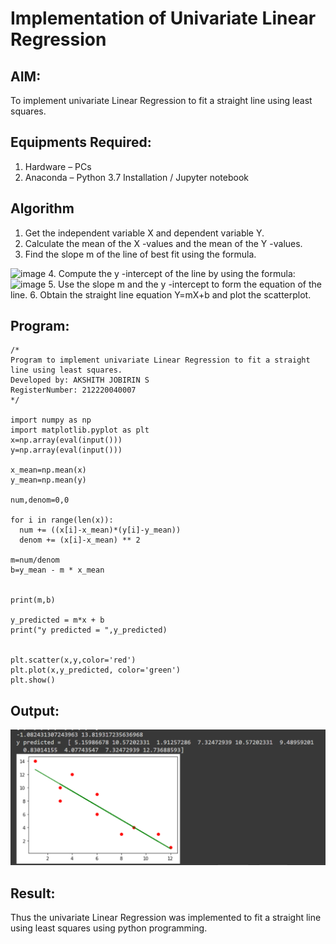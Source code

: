 # Implementation of Univariate Linear Regression
## AIM:
To implement univariate Linear Regression to fit a straight line using least squares.

## Equipments Required:
1. Hardware – PCs
2. Anaconda – Python 3.7 Installation / Jupyter notebook

## Algorithm
1. Get the independent variable X and dependent variable Y.
2. Calculate the mean of the X -values and the mean of the Y -values.
3. Find the slope m of the line of best fit using the formula. 
<img width="231" alt="image" src="https://user-images.githubusercontent.com/93026020/192078527-b3b5ee3e-992f-46c4-865b-3b7ce4ac54ad.png">
4. Compute the y -intercept of the line by using the formula:
<img width="148" alt="image" src="https://user-images.githubusercontent.com/93026020/192078545-79d70b90-7e9d-4b85-9f8b-9d7548a4c5a4.png">
5. Use the slope m and the y -intercept to form the equation of the line.
6. Obtain the straight line equation Y=mX+b and plot the scatterplot.

## Program:
```
/*
Program to implement univariate Linear Regression to fit a straight line using least squares.
Developed by: AKSHITH JOBIRIN S
RegisterNumber: 212220040007
*/

import numpy as np
import matplotlib.pyplot as plt
x=np.array(eval(input()))
y=np.array(eval(input()))

x_mean=np.mean(x)
y_mean=np.mean(y)

num,denom=0,0

for i in range(len(x)):
  num += ((x[i]-x_mean)*(y[i]-y_mean))
  denom += (x[i]-x_mean) ** 2

m=num/denom
b=y_mean - m * x_mean


print(m,b)

y_predicted = m*x + b
print("y predicted = ",y_predicted)


plt.scatter(x,y,color='red')
plt.plot(x,y_predicted, color='green')
plt.show()

```

## Output:
![label](/Output.png)


## Result:
Thus the univariate Linear Regression was implemented to fit a straight line using least squares using python programming.
